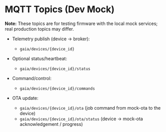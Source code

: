 # MQTT Topics (Dev Mock)

**Note:** These topics are for testing firmware with the local mock services; real production topics may differ.

- Telemetry publish (device → broker):
  - `gaia/devices/{device_id}`

- Optional status/heartbeat:
  - `gaia/devices/{device_id}/status`

- Command/control:
  - `gaia/devices/{device_id}/commands`

- OTA update:
  - `gaia/devices/{device_id}/ota` (job command from mock-ota to the device)
  - `gaia/devices/{device_id}/ota/status` (device -> mock-ota acknowledgement / progress)
